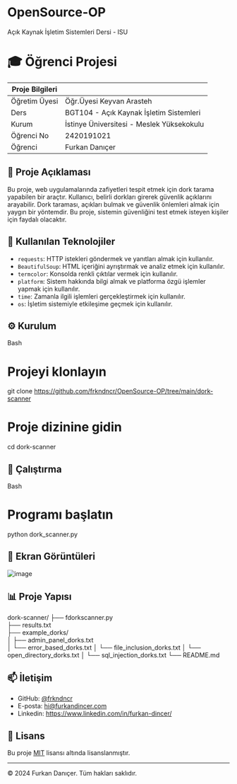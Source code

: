 # OpenSource-OP
Açık Kaynak İşletim Sistemleri Dersi - ISU

# 🎓 Öğrenci Projesi

| Proje Bilgileri |                                           |
|-----------------|-------------------------------------------|
| Öğretim Üyesi   | Öğr.Üyesi Keyvan Arasteh                 |
| Ders            | BGT104 - Açık Kaynak İşletim Sistemleri |
| Kurum           | İstinye Üniversitesi - Meslek Yüksekokulu |
| Öğrenci No      | 2420191021                               |
| Öğrenci         | Furkan Danıçer                           |

## 📝 Proje Açıklaması

Bu proje, web uygulamalarında zafiyetleri tespit etmek için dork tarama yapabilen bir araçtır. Kullanıcı, belirli dorkları girerek güvenlik açıklarını arayabilir. Dork taraması, açıkları bulmak ve güvenlik önlemleri almak için yaygın bir yöntemdir. Bu proje, sistemin güvenliğini test etmek isteyen kişiler için faydalı olacaktır.

## 🔧 Kullanılan Teknolojiler

- `requests`: HTTP istekleri göndermek ve yanıtları almak için kullanılır.
- `BeautifulSoup`: HTML içeriğini ayrıştırmak ve analiz etmek için kullanılır.
- `termcolor`: Konsolda renkli çıktılar vermek için kullanılır.
- `platform`: Sistem hakkında bilgi almak ve platforma özgü işlemler yapmak için kullanılır.
- `time`: Zamanla ilgili işlemleri gerçekleştirmek için kullanılır.
- `os`: İşletim sistemiyle etkileşime geçmek için kullanılır.

## ⚙️ Kurulum

Bash

# Projeyi klonlayın
git clone https://github.com/frkndncr/OpenSource-OP/tree/main/dork-scanner

# Proje dizinine gidin
cd dork-scanner

## 🚀 Çalıştırma

Bash

# Programı başlatın
python dork_scanner.py

## 📸 Ekran Görüntüleri
![image](https://github.com/user-attachments/assets/4ac36db6-5803-472c-b33d-0b5adc95af97)


## 📊 Proje Yapısı

dork-scanner/
├── fdorkscanner.py  
├── results.txt  
├── example_dorks/  
│   ├── admin_panel_dorks.txt  
│   └── error_based_dorks.txt 
│   └── file_inclusion_dorks.txt 
│   └── open_directory_dorks.txt 
│   └── sql_injection_dorks.txt 
└── README.md

## 📫 İletişim

- GitHub: [@frkndncr](https://github.com/frkndncr)
- E-posta: hi@furkandincer.com
- Linkedin: https://www.linkedin.com/in/furkan-dincer/

## 📝 Lisans

Bu proje [MIT](LICENSE) lisansı altında lisanslanmıştır.

---
© 2024 Furkan Danıçer. Tüm hakları saklıdır.
